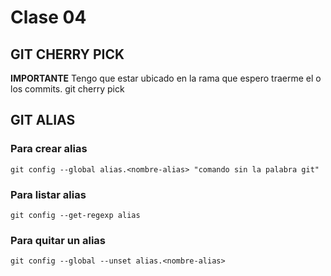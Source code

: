 # Clase 04

## GIT CHERRY PICK
**IMPORTANTE** Tengo que estar ubicado en la rama que espero traerme el o los commits.
    git cherry pick <hash>

## GIT ALIAS
### Para crear alias
    git config --global alias.<nombre-alias> "comando sin la palabra git"

### Para listar alias
    git config --get-regexp alias

### Para quitar un alias
    git config --global --unset alias.<nombre-alias>